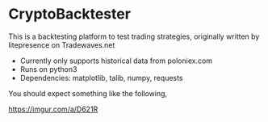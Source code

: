 # CryptoBacktester
This is a backtesting platform to test trading strategies, originally written by litepresence on Tradewaves.net

- Currently only supports historical data from poloniex.com
- Runs on python3
- Dependencies: matplotlib, talib, numpy, requests

You should expect something like the following,

https://imgur.com/a/D621R

